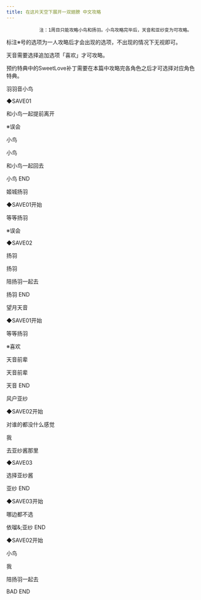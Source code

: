 ```yaml
---
title: 在这片天空下展开一双翅膀 中文攻略
---
```


                注：1周目只能攻略小鸟和扬羽。小鸟攻略完毕后，天音和亚纱变为可攻略。

标注※号的选项为一人攻略后才会出现的选项，不出现的情况下无视即可。

天音需要选择追加选项「喜欢」才可攻略。

预约特典中的SweetLove补丁需要在本篇中攻略完各角色之后才可选择对应角色特典。



羽羽音小鸟



◆SAVE01

和小鸟一起提前离开

※误会

小鸟

小鸟

和小鸟一起回去



小鸟 END



姬城扬羽



◆SAVE01开始

等等扬羽

※误会

◆SAVE02

扬羽

扬羽

陪扬羽一起去



扬羽 END



望月天音



◆SAVE01开始

等等扬羽

※喜欢

天音前辈

天音前辈



天音 END



风户亚纱



◆SAVE02开始

对谁的都没什么感觉

我

去亚纱酱那里

◆SAVE03

选择亚纱酱



亚纱 END



◆SAVE03开始

哪边都不选



依瑠&;亚纱 END



◆SAVE02开始

小鸟

我

陪扬羽一起去



BAD END


              
